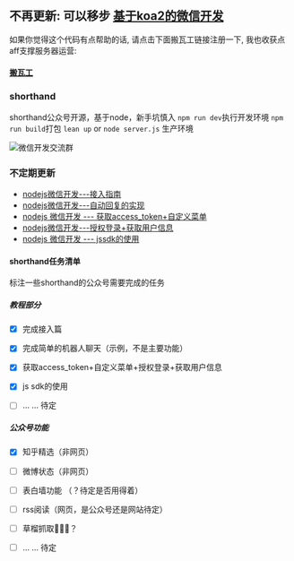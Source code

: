 ## 不再更新: 可以移步 [基于koa2的微信开发](https://github.com/xiadd/miniweather)

如果你觉得这个代码有点帮助的话, 请点击下面搬瓦工链接注册一下, 我也收获点aff支撑服务器运营:

#### [搬瓦工](https://bandwagonhost.com/aff.php?aff=30537)

### shorthand
shorthand公众号开源，基于node，新手坑慎入
`npm run dev`执行开发环境
`npm run build`打包
`lean up` or `node server.js` 生产环境

![微信开发交流群](https://ooo.0o0.ooo/2017/01/18/587f314e8ac5a.png)
### 不定期更新

- [nodejs微信开发---接入指南](https://segmentfault.com/a/1190000005856154)
- [nodejs微信开发---自动回复的实现](https://segmentfault.com/a/1190000005861026)
- [nodejs 微信开发 --- 获取access_token+自定义菜单](https://segmentfault.com/a/1190000005906009)
- [nodejs微信开发---授权登录+获取用户信息](https://segmentfault.com/a/1190000005921102)
- [nodejs 微信开发 --- jssdk的使用](https://segmentfault.com/a/1190000005958495)

#### shorthand任务清单
标注一些shorthand的公众号需要完成的任务

##### 教程部分
- [x] 完成接入篇

- [x] 完成简单的机器人聊天（示例，不是主要功能）

- [x] 获取access_token+自定义菜单+授权登录+获取用户信息

- [x] js sdk的使用

- [ ] … … 待定

##### 公众号功能
- [x] 知乎精选（非网页）

- [ ] 微博状态（非网页）

- [ ] 表白墙功能 （？待定是否用得着）

- [ ] rss阅读（网页，是公众号还是网站待定）

- [ ] 草榴抓取🔞🔞🔞？

- [ ] … … 待定
